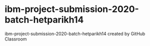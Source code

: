 # ibm-project-submission-2020-batch-hetparikh14
ibm-project-submission-2020-batch-hetparikh14 created by GitHub Classroom
